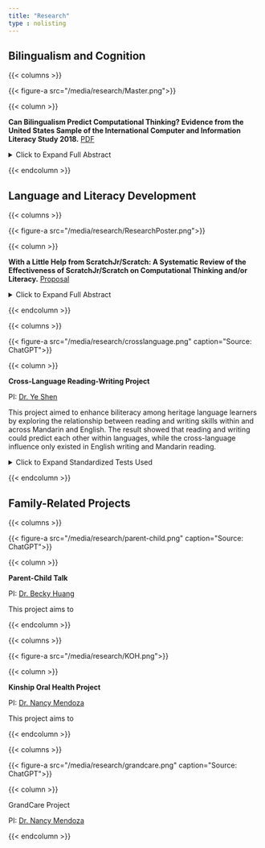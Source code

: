 ```yaml
---
title: "Research"
type : nolisting
---
```


## Bilingualism and Cognition

{{< columns >}}

{{< figure-a src="/media/research/Master.png">}}

{{< column >}}

**Can Bilingualism Predict Computational Thinking? Evidence from the United States Sample of the International Computer and Information Literacy Study 2018.** [PDF](http://rave.ohiolink.edu/etdc/view?acc_num=osu1721309151196892)

<details>
<summary> Click to Expand Full Abstract </summary>
<p style="text-align: justify;">
Numerous studies have explored the cognitive advantages of bilingualism,
highlighting its potential to enhance various cognitive abilities. Understanding these
associations can help educators and parents support bilingual students in leveraging their
cognitive strengths to achieve their full potential. However, the relationship between
bilingualism and computational thinking (CT) remains under-researched. The purpose of this
study is to investigate whether bilingualism predicts higher computational thinking
performance, using hierarchical regression analysis on data from the U.S. sample of the
International Computer and Information Literacy Study (ICILS) 2018. Results revealed that
after controlling for gender, race/ethnicity, socioeconomic status, immigration status,
computer experience, and self-efficacy in information and communications technology,
bilingual students scored lower on computational thinking tests than their monolingual peers.
These findings challenge the notion of cognitive advantages associated with bilingualism,
suggesting that its benefits may not extend to all cognitive domains. Furthermore, the study
identifies limitations in current measures of bilingual status and calls for future research to
examine how the complexity of bilingual experiences influences diverse cognitive skills.
</p>
</details>

{{< endcolumn >}}



## Language and Literacy Development

{{< columns >}}

{{< figure-a src="/media/research/ResearchPoster.png">}}

{{< column >}}

**With a Little Help from ScratchJr/Scratch: A Systematic Review of the Effectiveness of ScratchJr/Scratch on Computational Thinking and/or Literacy.** [Proposal](/media/research/Proposal_20231119.pdf)

<details>
<summary> Click to Expand Full Abstract </summary>
<p style="text-align: justify;">
Computational thinking and literacy skills are critical in children’s development. This systematic review aims to examine the effectiveness of using the most popular block-based programming language ScratchJr/Scratch in elevating children’s computational thinking and literacy skills.
</p>
</details>

{{< endcolumn >}}



{{< columns >}}

{{< figure-a src="/media/research/crosslanguage.png" caption="Source: ChatGPT">}}

{{< column >}}

**Cross-Language Reading-Writing Project**

PI: [Dr. Ye Shen](https://www.usf.edu/education/faculty/faculty-profiles/ye-shen.aspx) 


This project aimed to enhance biliteracy among heritage language learners by exploring the relationship between reading and writing skills within and across Mandarin and English. The result showed that reading and writing could predict each other within languages, while the cross-language influence only existed in English writing and Mandarin reading. 





    
<details>
<summary> Click to Expand Standardized Tests Used </summary>
<p style="text-align: justify;">

- Reading
  - Word Reading: TOWRE-2, WRMT-III
  - Sentence Reading: WJ-IV
  - Reading Comprehension: WRMT-III
- Writing  
  - Word Spelling: WJ-IV
  - Sentence Construction: WIAT-4
  - Text Composition: WIAT-4
  
- Phonological Processing: CTOPP-2
- Vocabulary: PPVT-5

OWLS-II
  
CELF-5
RAN

- Nonverbal Intelligence: KBIT-2
- Executive Function: BRIEF-2

  


</p>
</details>


{{< endcolumn >}}








## Family-Related Projects

{{< columns >}}

{{< figure-a src="/media/research/parent-child.png" caption="Source: ChatGPT">}}

{{< column >}}

**Parent-Child Talk**


PI: [Dr. Becky Huang](https://ehe.osu.edu/teaching-and-learning/directory?id=huang.5088) 

This project aims to

{{< endcolumn >}}






{{< columns >}}

{{< figure-a src="/media/research/KOH.png">}}

{{< column >}}

**Kinship Oral Health Project**

PI: [Dr. Nancy Mendoza](https://csw.osu.edu/faculty/mendoza-nancy-ph-d/) 

This project aims to

{{< endcolumn >}}





{{< columns >}}

{{< figure-a src="/media/research/grandcare.png" caption="Source: ChatGPT">}}


{{< column >}}

GrandCare Project

PI: [Dr. Nancy Mendoza](https://csw.osu.edu/faculty/mendoza-nancy-ph-d/) 

{{< endcolumn >}}







